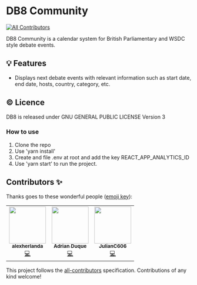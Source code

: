 
# DB8 Community
<!-- ALL-CONTRIBUTORS-BADGE:START - Do not remove or modify this section -->
[![All Contributors](https://img.shields.io/badge/all_contributors-2-orange.svg?style=flat-square)](#contributors-)
<!-- ALL-CONTRIBUTORS-BADGE:END -->


DB8 Community is a calendar system for British Parliamentary and WSDC style debate events.

## 💡 Features

- Displays next debate events with relevant information such as start date, end date, hosts, country, category, etc.


## ©️ Licence

DB8 is released under GNU GENERAL PUBLIC LICENSE Version 3


### How to use

1. Clone the repo
2. Use 'yarn install'
4. Create and file .env at root and add the key REACT_APP_ANALYTICS_ID
3. Use 'yarn start' to run the project.

## Contributors ✨

Thanks goes to these wonderful people ([emoji key](https://allcontributors.org/docs/en/emoji-key)):

<!-- ALL-CONTRIBUTORS-LIST:START - Do not remove or modify this section -->
<!-- prettier-ignore-start -->
<!-- markdownlint-disable -->
<table>
  <tr>
    <td align="center"><a href="https://github.com/alexherlanda"><img src="https://avatars0.githubusercontent.com/u/43116659?v=4" width="100px;" alt=""/><br /><sub><b>alexherlanda</b></sub></a><br /><a href="https://github.com/alexherlanda/db8-app/commits?author=alexherlanda" title="Code">💻</a></td>
    <td align="center"><a href="https://github.com/adrianoduque97"><img src="https://avatars1.githubusercontent.com/u/47148409?v=4" width="100px;" alt=""/><br /><sub><b>Adrian Duque</b></sub></a><br /><a href="https://github.com/alexherlanda/db8-app/commits?author=adrianoduque97" title="Code">💻</a></td>
    <td align="center"><a href="https://github.com/JulianC606"><img src="https://avatars3.githubusercontent.com/u/51425345?v=4" width="100px;" alt=""/><br /><sub><b>JulianC606</b></sub></a><br /><a href="https://github.com/alexherlanda/db8-app/commits?author=JulianC606" title="Code">💻</a></td>
  </tr>
</table>

<!-- markdownlint-enable -->
<!-- prettier-ignore-end -->
<!-- ALL-CONTRIBUTORS-LIST:END -->

This project follows the [all-contributors](https://github.com/all-contributors/all-contributors) specification. Contributions of any kind welcome!
